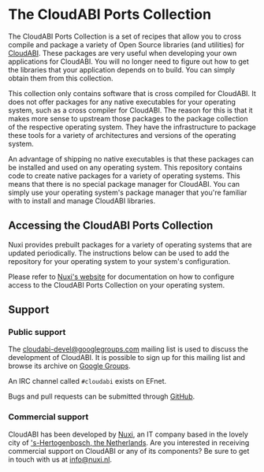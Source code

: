 # The CloudABI Ports Collection

The CloudABI Ports Collection is a set of recipes that allow you to
cross compile and package a variety of Open Source libraries (and
utilities) for [CloudABI](https://github.com/NuxiNL/cloudlibc). These
packages are very useful when developing your own applications for
CloudABI. You will no longer need to figure out how to get the libraries
that your application depends on to build. You can simply obtain them
from this collection.

This collection only contains software that is cross compiled for
CloudABI. It does not offer packages for any native executables for your
operating system, such as a cross compiler for CloudABI. The reason for
this is that it makes more sense to upstream those packages to the
package collection of the respective operating system. They have the
infrastructure to package these tools for a variety of architectures and
versions of the operating system.

An advantage of shipping no native executables is that these packages
can be installed and used on any operating system. This repository
contains code to create native packages for a variety of operating
systems. This means that there is no special package manager for
CloudABI. You can simply use your operating system's package manager
that you're familiar with to install and manage CloudABI libraries.

## Accessing the CloudABI Ports Collection

Nuxi provides prebuilt packages for a variety of operating systems that
are updated periodically. The instructions below can be used to add the
repository for your operating system to your system's configuration.

Please refer to [Nuxi's website](https://nuxi.nl/) for documentation on
how to configure access to the CloudABI Ports Collection on your
operating system.

## Support

### Public support

The
[cloudabi-devel@googlegroups.com](mailto:cloudabi-devel@googlegroups.com)
mailing list is used to discuss the development of CloudABI. It is
possible to sign up for this mailing list and browse its archive on
[Google Groups](https://groups.google.com/forum/#!forum/cloudabi-devel).

An IRC channel called `#cloudabi` exists on EFnet.

Bugs and pull requests can be submitted through
[GitHub](https://github.com/NuxiNL/cloudlibc).

### Commercial support

CloudABI has been developed by [Nuxi](https://nuxi.nl/), an IT company
based in the lovely city of
['s-Hertogenbosch, the Netherlands](http://en.wikipedia.org/wiki/%27s-Hertogenbosch).
Are you interested in receiving commercial support on CloudABI or any of
its components? Be sure to get in touch with us at info@nuxi.nl.
